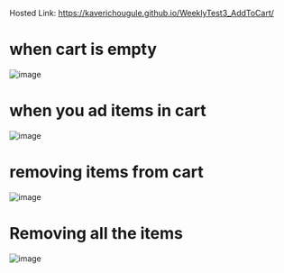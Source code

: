 Hosted Link: https://kaverichougule.github.io/WeeklyTest3_AddToCart/

# when cart is empty
![image](https://github.com/kaverichougule/WeeklyTest3_AddToCart/assets/101037685/61ec17c1-899e-422f-932a-b640076bb409)

# when you ad items in cart
![image](https://github.com/kaverichougule/WeeklyTest3_AddToCart/assets/101037685/b8a69d3e-0e34-46a8-9325-5d7e76298d2a)

# removing items from cart
![image](https://github.com/kaverichougule/WeeklyTest3_AddToCart/assets/101037685/10b6a77f-1400-4bd7-ba5c-c043a82e5a25)

# Removing all the items
![image](https://github.com/kaverichougule/WeeklyTest3_AddToCart/assets/101037685/1ab8e940-ac1d-4e55-a32c-2114c4f8b192)


